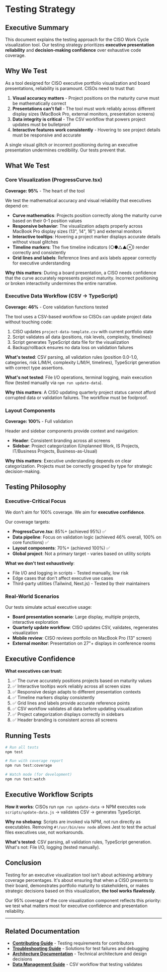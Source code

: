# Testing Strategy

## Executive Summary

This document explains the testing approach for the CISO Work Cycle visualization tool. Our testing strategy prioritizes **executive presentation reliability** and **decision-making confidence** over exhaustive code coverage.

## Why We Test

As a tool designed for CISO executive portfolio visualization and board presentations, reliability is paramount. CISOs need to trust that:

1. **Visual accuracy matters** - Project positions on the maturity curve must be mathematically correct
2. **Presentations can't fail** - The tool must work reliably across different display sizes (MacBook Pro, external monitors, presentation screens)
3. **Data integrity is critical** - The CSV workflow that powers project updates must be bulletproof
4. **Interactive features work consistently** - Hovering to see project details must be responsive and accurate

A single visual glitch or incorrect positioning during an executive presentation undermines credibility. Our tests prevent that.

## What We Test

### Core Visualization (ProgressCurve.tsx)
**Coverage: 95%** - The heart of the tool

We test the mathematical accuracy and visual reliability that executives depend on:

- **Curve mathematics**: Projects position correctly along the maturity curve based on their 0-1 position values
- **Responsive behavior**: The visualization adapts properly across MacBook Pro display sizes (13", 14", 16") and external monitors
- **Interactive tooltips**: Hovering a project marker displays accurate details without visual glitches
- **Timeline markers**: The five timeline indicators (○●△▲⊗) render correctly and consistently
- **Grid lines and labels**: Reference lines and axis labels appear correctly for executive understanding

**Why this matters**: During a board presentation, a CISO needs confidence that the curve accurately represents project maturity. Incorrect positioning or broken interactivity undermines the entire narrative.

### Executive Data Workflow (CSV → TypeScript)
**Coverage: 46%** - Core validation functions tested

The tool uses a CSV-based workflow so CISOs can update project data without touching code:

1. CISO updates `project-data-template.csv` with current portfolio state
2. Script validates all data (positions, risk levels, complexity, timelines)
3. Script generates TypeScript data file for the visualization
4. Backup/rollback ensures no data loss on validation failures

**What's tested**: CSV parsing, all validation rules (position 0.0-1.0, categories, risk L/M/H, complexity L/M/H, timelines), TypeScript generation with correct type assertions.

**What's not tested**: File I/O operations, terminal logging, main execution flow (tested manually via `npm run update-data`).

**Why this matters**: A CISO updating quarterly project status cannot afford corrupted data or validation failures. The workflow must be foolproof.

### Layout Components
**Coverage: 100%** - Full validation

Header and sidebar components provide context and navigation:

- **Header**: Consistent branding across all screens
- **Sidebar**: Project categorization (Unplanned Work, IS Projects, IT/Business Projects, Business-as-Usual)

**Why this matters**: Executive understanding depends on clear categorization. Projects must be correctly grouped by type for strategic decision-making.

## Testing Philosophy

### Executive-Critical Focus

We don't aim for 100% coverage. We aim for **executive confidence**.

Our coverage targets:
- **ProgressCurve.tsx**: 85%+ (achieved 95%) ✅
- **Data pipeline**: Focus on validation logic (achieved 46% overall, 100% on core functions) ✅
- **Layout components**: 70%+ (achieved 100%) ✅
- **Global project**: Not a primary target - varies based on utility scripts

**What we don't test exhaustively**:
- File I/O and logging in scripts - Tested manually, low risk
- Edge cases that don't affect executive use cases
- Third-party utilities (Tailwind, Next.js) - Tested by their maintainers

### Real-World Scenarios

Our tests simulate actual executive usage:

- **Board presentation scenario**: Large display, multiple projects, interactive exploration
- **Quarterly update workflow**: CISO updates CSV, validates, regenerates visualization
- **Mobile review**: CISO reviews portfolio on MacBook Pro (13" screen)
- **External monitor**: Presentation on 27"+ displays in conference rooms

## Executive Confidence

**What executives can trust:**

1. ✅ The curve accurately positions projects based on maturity values
2. ✅ Interactive tooltips work reliably across all screen sizes
3. ✅ Responsive design adapts to different presentation contexts
4. ✅ Timeline markers display consistently
5. ✅ Grid lines and labels provide accurate reference points
6. ✅ CSV workflow validates all data before updating visualization
7. ✅ Project categorization displays correctly in sidebars
8. ✅ Header branding is consistent across all screens

## Running Tests

```bash
# Run all tests
npm test

# Run with coverage report
npm run test:coverage

# Watch mode (for development)
npm run test:watch
```

## Executive Workflow Scripts

**How it works**: CISOs run `npm run update-data` → NPM executes `node scripts/update-data.js` → validates CSV → generates TypeScript.

**Why no shebang**: Scripts are invoked via NPM, not run directly as executables. Removing `#!/usr/bin/env node` allows Jest to test the actual files executives use, not workarounds.

**What's tested**: CSV parsing, all validation rules, TypeScript generation. What's not: File I/O, logging (tested manually).

## Conclusion

Testing for an executive visualization tool isn't about achieving arbitrary coverage percentages. It's about ensuring that when a CISO presents to their board, demonstrates portfolio maturity to stakeholders, or makes strategic decisions based on this visualization, **the tool works flawlessly**.

Our 95% coverage of the core visualization component reflects this priority: we test what matters most for executive confidence and presentation reliability.

---

## Related Documentation

- **[Contributing Guide](../CONTRIBUTING.md#testing-requirements)** - Testing requirements for contributors
- **[Troubleshooting Guide](troubleshooting.md)** - Solutions for test failures and debugging
- **[Architecture Documentation](../ARCHITECTURE.md)** - Technical architecture and design decisions
- **[Data Management Guide](data-management.md)** - CSV workflow that testing validates
